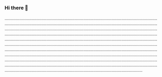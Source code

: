 ### Hi there 👋

........................................................................................................................................................................................................................................................................................................................................................................................................................................................................................................................................................................................................................................................................................................................................................................................................................................................................................................................................................................................................................................................................................................................................................................................................................................................................................................................................................................................................